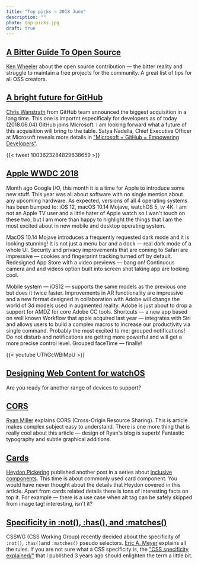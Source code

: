 ```yaml
---
title: "Top picks — 2018 June"
description: ""
photo: top-picks.jpg
draft: true
---
```


## [A Bitter Guide To Open Source](https://medium.com/@ken_wheeler/a-bitter-guide-to-open-source-a8e3b6a3c1c4)

[Ken Wheeler](https://twitter.com/ken_wheeler) about the open source contribution — the bitter reality and struggle to maintain a free projects for the community. A great list of tips for all OSS creators.

## [A bright future for GitHub](https://blog.github.com/2018-06-04-github-microsoft/)

[Chris Wanstrath](https://twitter.com/defunkt) from GitHub team announced the biggest acquisition in a long time. This one is importnt especificaly for developers as of today (2018.06.04) GitHub joins Microsoft. I am looking forward what a future of this acquisition will bring to the table. Satya Nadella, Chief Executive Officer at Microsoft reveals more details in ["Microsoft + GitHub = Empowering Developers"](https://blogs.microsoft.com/blog/2018/06/04/microsoft-github-empowering-developers/).

{{< tweet 1003623284829638659 >}}

## [Apple WWDC 2018](https://www.apple.com/apple-events/june-2018/)

Month ago Google I/O, this month it is a time for Apple to introduce some new stuff. This year was all about software with no single mention about any upcoming hardware. As expected, versions of all 4 operating systems has been bumped to: iOS 12, macOS 10.14 Mojave, watchOS 5, tv 4K. I am not an Apple TV user and a little hater of Apple watch so I wan't touch on these two, but I am more than happy to highlight the things that I am the most excited about in new mobile and desktop operating system.

MacOS 10.14 Mojave introduces a frequently requested dark mode and it is looking stunning! It is not just a menu bar and a dock — real dark mode of a whole UI. Security and privacy improvements that are coming to Safari are impressive — cookies and fingerprint tracking turned off by default. Redesigned App Store with a video previews — bang on! Continuous camera and and videos option built into screen shot taking app are looking cool.

Mobile system — iOS12 — supports the same models as the previous one but does it twice faster. Improvements in AR functionality are impressive and a new format designed in collaboration with Adobe will change the world of 3d models used in augmented reality. Adobe is just about to drop a support for AMDZ for core Adobe CC tools. Shortcuts — a new app based on well known Workflow that apple acquired last year — integrates with Siri and allows users to build a complex macros to increase our productivity via single command. Probably the most excited to me: grouped notifications! Do not disturb and notifications are getting more powerful and will get a more precise control level. Grouped faceTime — finally!

{{< youtube UThGcWBIMpU >}}

## [Designing Web Content for watchOS](https://developer.apple.com/videos/play/wwdc2018/239/)

Are you ready for another range of devices to support? 

## [CORS](https://frontendian.co/cors)

[Ryan Miller](https://twitter.com/andryanmiller) explains CORS (Cross-Origin Resource Sharing). This is article makes complex subject easy to understand. There is one more thing that is really cool about this article — design of Ryan's blog is superb! Fantastic typography and subtle graphical additions.

## [Cards](https://inclusive-components.design/cards/)

[Heydon Pickering](https://twitter.com/heydonworks) published another post in a series about [inclusive components](https://inclusive-components.design/). This time is about commonly used card component. You would have never thought about the details that Heydon covered in this article. Apart from cards related details there is tons of interesting facts on top it. For example — there is a use case when alt tag can be safely skipped from image tag! interesting, isn't it?

## [Specificity in :not(), :has(), and :matches()](https://meyerweb.com/eric/thoughts/2018/06/05/specificity-in-not-has-and-matches/)

CSSWG (CSS Working Group) recently decided about the specificity of `:not()`, `:has()`and `:matches()` pseudo selectors. [Eric A. Meyer](https://twitter.com/meyerweb) explains all the rules. If you are not sure what a CSS specificity is, the ["CSS specificity explained/"](https://pawelgrzybek.com/css-specificity-explained/) that I published 3 years ago should enlighten the term a little bit.

